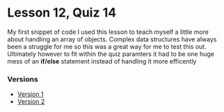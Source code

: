 # Lesson 12, Quiz 14

My first snippet of code I used this lesson to teach myself a little more about handling an array of objects. Complex data structures have always been a struggle for me so this was a great way for me to test this out. Ultimately however to fit within the quiz paramters it had to be one huge mess of an **if/else** statement instead of handling it more efficently

### Versions
- [Version 1](app1.js)
- [Version 2](app2.js)
